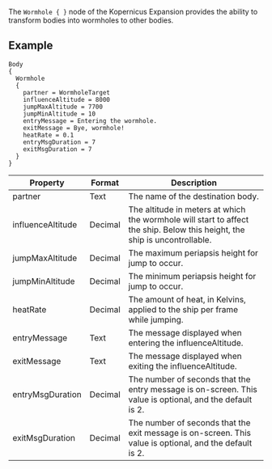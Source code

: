 The `Wormhole { }` node of the Kopernicus Expansion provides the ability to transform bodies into wormholes to other bodies.

## Example
```
Body
{
  Wormhole
  {
    partner = WormholeTarget
    influenceAltitude = 8000
    jumpMaxAltitude = 7700
    jumpMinAltitude = 10
    entryMessage = Entering the wormhole.
    exitMessage = Bye, wormhole!
    heatRate = 0.1
    entryMsgDuration = 7
    exitMsgDuration = 7
  }
}
```

|Property|Format|Description|
|--------|------|-----------|
|partner|Text|The name of the destination body.|
|influenceAltitude|Decimal|The altitude in meters at which the wormhole will start to affect the ship. Below this height, the ship is uncontrollable.|
|jumpMaxAltitude|Decimal|The maximum periapsis height for jump to occur.|
|jumpMinAltitude|Decimal|The minimum periapsis height for jump to occur.|
|heatRate|Decimal|The amount of heat, in Kelvins, applied to the ship per frame while jumping.|
|entryMessage|Text|The message displayed when entering the influenceAltitude.|
|exitMessage|Text|The message displayed when exiting the influenceAltitude.|
|entryMsgDuration|Decimal|The number of seconds that the entry message is on-screen. This value is optional, and the default is 2.|
|exitMsgDuration|Decimal|The number of seconds that the exit message is on-screen. This value is optional, and the default is 2.|